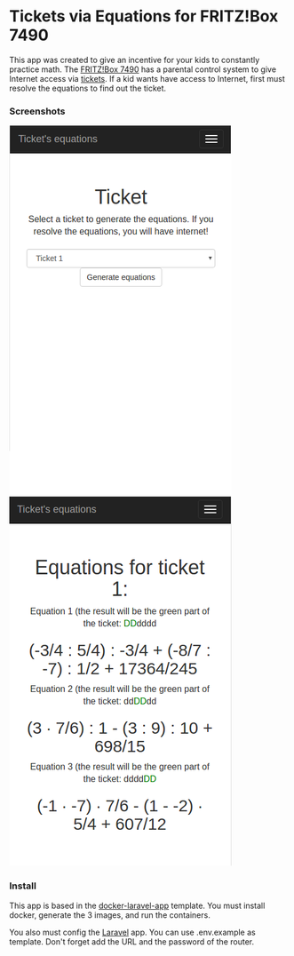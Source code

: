 # Tickets via Equations for FRITZ!Box 7490

This app was created to give an incentive for your kids to constantly practice math. The [FRITZ!Box 7490](https://en.avm.de/products/fritzbox/fritzbox-7490/) has a parental control system to give Internet access via [tickets](https://en.avm.de/service/fritzbox/fritzbox-7490/knowledge-base/publication/show/8_Restricting-Internet-access-using-parental-controls/). If a kid wants have access to Internet, first must resolve the equations to find out the ticket.

### Screenshots

![Select ticket](/screenshots/tickets01.png?raw=true "Select ticket")
![Resolve equations](/screenshots/tickets02.png?raw=true "Resolve equations")


### Install

This app is based in the [docker-laravel-app](https://github.com/morrizon/docker-laravel-app) template. You must install docker, generate the 3 images, and run the containers.

You also must config the [Laravel](https://laravel.com/) app. You can use .env.example as template. Don't forget add the URL and the password of the router.
